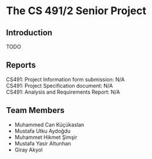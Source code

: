 # The CS 491/2 Senior Project

## Introduction
TODO

## Reports
CS491: Project Information form submission: N/A \
CS491: Project Specification document: N/A\
CS491: Analysis and Requirements Report: N/A

## Team Members
* Muhammed Can Küçükaslan
* Mustafa Utku Aydoğdu
* Muhammet Hikmet Şimşir
* Mustafa Yasir Altunhan
* Giray Akyol
